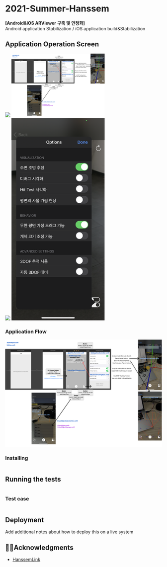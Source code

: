 # 2021-Summer-Hanssem

**[Android&iOS ARViewer 구축 및 안정화]**  
Android application Stabilization / iOS application build&Stabilization

## Application Operation Screen
<img src = "image/1.PNG" width ="300" /> <img src = "image/2.png" width ="300" /><br>
<img src = "image/3.PNG" width ="300" /> <img src = "image/4.PNG" width ="300" />



### Application Flow
![Hanssem Square plane detection Flow](/image/flowimg.PNG)



### Installing 

```

```

## Running the tests 



```

```

### Test case

```

```

## Deployment 

Add additional notes about how to deploy this on a live system 




## 🤝🏻Acknowledgments

* [HanssemLink](https://github.com/ddllttmmddwwnnAccount)

